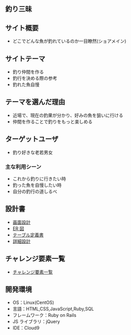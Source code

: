 ## 釣り三昧

## サイト概要

- どこでどんな魚が釣れているのか一目瞭然(ショアメイン)

## サイトテーマ

- 釣り仲間を作る
- 釣行を決める際の参考
- 釣れた魚自慢

## テーマを選んだ理由

- 近場で、現在の釣果が分かり、好みの魚を狙いに行ける
- 仲間を作ることで釣りをもっと楽しめる

## ターゲットユーザ

- 釣り好きな老若男女

### 主な利用シーン

- これから釣りに行きたい時
- 釣った魚を自慢したい時
- 自分の釣行の道しるべ

## 設計書

- [画面設計]()
- [ER 図]()
- [テーブル定義書]()
- [詳細設計]()

## チャレンジ要素一覧

- [チャレンジ要素一覧](https://docs.google.com/spreadsheets/d/1PfIbBVp_023jARlbupzeOmXg3JC2-gzMrg0Pe-TMdU4/edit?usp=sharing)

## 開発環境

- OS：Linux(CentOS)
- 言語：HTML,CSS,JavaScript,Ruby,SQL
- フレームワーク：Ruby on Rails
- JS ライブラリ：jQuery
- IDE：Cloud9
